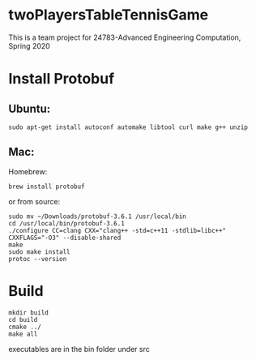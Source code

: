 # twoPlayersTableTennisGame

This is a team project for 24783-Advanced Engineering Computation, Spring 2020

# Install Protobuf
## Ubuntu:

	sudo apt-get install autoconf automake libtool curl make g++ unzip

## Mac:

Homebrew:

	brew install protobuf

or from source:
	
	sudo mv ~/Downloads/protobuf-3.6.1 /usr/local/bin
	cd /usr/local/bin/protobuf-3.6.1
	./configure CC=clang CXX="clang++ -std=c++11 -stdlib=libc++" CXXFLAGS="-O3" --disable-shared
	make
	sudo make install
	protoc --version

# Build
	mkdir build
	cd build
	cmake ../
	make all

executables are in the bin folder under src
